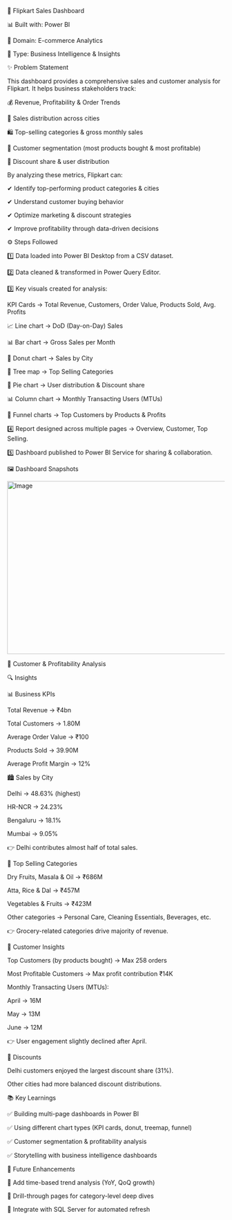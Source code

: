 🛒 Flipkart Sales Dashboard

📊 Built with: Power BI

📂 Domain: E-commerce Analytics

🔗 Type: Business Intelligence & Insights

✨ Problem Statement

This dashboard provides a comprehensive sales and customer analysis for Flipkart. It helps business stakeholders track:

💰 Revenue, Profitability & Order Trends

📍 Sales distribution across cities

🛍️ Top-selling categories & gross monthly sales

👤 Customer segmentation (most products bought & most profitable)

🎁 Discount share & user distribution

By analyzing these metrics, Flipkart can:

✔ Identify top-performing product categories & cities

✔ Understand customer buying behavior

✔ Optimize marketing & discount strategies

✔ Improve profitability through data-driven decisions

⚙️ Steps Followed

1️⃣ Data loaded into Power BI Desktop from a CSV dataset.

2️⃣ Data cleaned & transformed in Power Query Editor.

3️⃣ Key visuals created for analysis:

KPI Cards → Total Revenue, Customers, Order Value, Products Sold, Avg. Profits

📈 Line chart → DoD (Day-on-Day) Sales

📊 Bar chart → Gross Sales per Month

🍩 Donut chart → Sales by City

🌳 Tree map → Top Selling Categories

🥧 Pie chart → User distribution & Discount share

📊 Column chart → Monthly Transacting Users (MTUs)

🔻 Funnel charts → Top Customers by Products & Profits

4️⃣ Report designed across multiple pages → Overview, Customer, Top Selling.

5️⃣ Dashboard published to Power BI Service for sharing & collaboration.

🖼️ Dashboard Snapshots

<img width="600" height="400" alt="Image" src="https://github.com/user-attachments/assets/c506d56d-4485-4feb-b0d6-14f370d650dd" />

👥 Customer & Profitability Analysis

🔍 Insights

📊 Business KPIs

Total Revenue → ₹4bn

Total Customers → 1.80M

Average Order Value → ₹100

Products Sold → 39.90M

Average Profit Margin → 12%

🏙️ Sales by City

Delhi → 48.63% (highest)

HR-NCR → 24.23%

Bengaluru → 18.1%

Mumbai → 9.05%

👉 Delhi contributes almost half of total sales.

🛒 Top Selling Categories

Dry Fruits, Masala & Oil → ₹686M

Atta, Rice & Dal → ₹457M

Vegetables & Fruits → ₹423M

Other categories → Personal Care, Cleaning Essentials, Beverages, etc.

👉 Grocery-related categories drive majority of revenue.

👥 Customer Insights

Top Customers (by products bought) → Max 258 orders

Most Profitable Customers → Max profit contribution ₹14K

Monthly Transacting Users (MTUs):

April → 16M

May → 13M

June → 12M

👉 User engagement slightly declined after April.

🎁 Discounts

Delhi customers enjoyed the largest discount share (31%).

Other cities had more balanced discount distributions.

📚 Key Learnings

✅ Building multi-page dashboards in Power BI

✅ Using different chart types (KPI cards, donut, treemap, funnel)

✅ Customer segmentation & profitability analysis

✅ Storytelling with business intelligence dashboards

🚀 Future Enhancements

🔹 Add time-based trend analysis (YoY, QoQ growth)

🔹 Drill-through pages for category-level deep dives

🔹 Integrate with SQL Server for automated refresh
